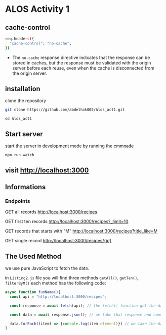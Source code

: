 # ALOS Activity 1

## **cache-control**

```bash
req.headers({
  "cache-control": "no-cache",
})
```

- The `no-cache` response directive indicates that the response can be stored in caches, but the response must be validated with the origin server before each reuse, even when the cache is disconnected from the origin server.

## **installation**

clone the repository

```bash
git clone https://github.com/abdelhak002/Alos_act1.git
```

```
cd Alos_act1
```

## **Start server**

start the server in development mode by running the cmmnade

```basg
npm run watch
```

## visit [http://localhost:3000](http://localhost:3000)

## Informations

### Endpoints

GET all records [http://localhost:3000/recipes](http://localhost:3000/recipes)

GET first ten records [http://localhost:3000/recipes?\_limit=10](http://localhost:3000/recipes?_limit=10)

GET records that starts with "M" [http://localhost:3000/recipes?title_like=M](http://localhost:3000/recipes?title_like=M)

GET single record [http://localhost:3000/recipes/{id}](http://localhost:3000/recipes/{id})

## The Used Method

we use pure JavaScript to fetch the data.

in `Listing2.js` file you will find three methods `getAll()`, `getTen()`, `filterByM()`
each method has the following code:

```JavaScript
async function funName(){
  const api = "http://localhost:3000/recipes";

  const response = await fetch(api); // the fetch() function get the data of that endpoint and store it in a constant variable called response.

  const data = await response.json(); // we take that response and convert it to json object by using the json() function and store it in a constant variable called data.

  data.forEach((item) => {console.log(item.element)}) // we take the data object and loop through its elements and print out the desiered element.
}
```
